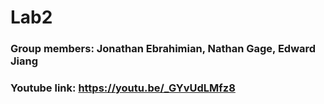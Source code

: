 # Lab2

### Group members: Jonathan Ebrahimian, Nathan Gage, Edward Jiang 

### Youtube link: https://youtu.be/_GYvUdLMfz8
